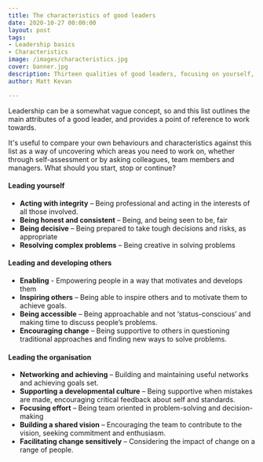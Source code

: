 ```yaml
---
title: The characteristics of good leaders
date: 2020-10-27 00:00:00
layout: post
tags:
- Leadership basics
- Characteristics
image: /images/characteristics.jpg
cover: banner.jpg
description: Thirteen qualities of good leaders, focusing on yourself, others and the organisation.
author: Matt Kevan

---
```

Leadership can be a somewhat vague concept, so and this list outlines the main attributes of a good leader, and provides a point of reference to work towards.

It's useful to compare your own behaviours and characteristics against this list as a way of uncovering which areas you need to work on, whether through self-assessment or by asking colleagues, team members and managers. What should you start, stop or continue?

#### **Leading yourself**

* **Acting with integrity** – Being professional and acting in the interests of all those involved.
* **Being honest and consistent** – Being, and being seen to be, fair
* **Being decisive** – Being prepared to take tough decisions and risks, as appropriate
* **Resolving complex problems** – Being creative in solving problems

#### Leading and developing others

* **Enabling** - Empowering people in a way that motivates and develops them
* **Inspiring others** – Being able to inspire others and to motivate them to achieve goals.
* **Being accessible** – Being approachable and not ‘status-conscious’ and making time to discuss people’s problems.
* **Encouraging change** – Being supportive to others in questioning traditional approaches and finding new ways to solve problems.

#### Leading the organisation

* **Networking and achieving** – Building and maintaining useful networks and achieving goals set.
* **Supporting a developmental culture** – Being supportive when mistakes are made, encouraging critical feedback about self and standards. 
* **Focusing effort** – Being team oriented in problem-solving and decision-making
* **Building a shared vision** – Encouraging the team to contribute to the vision, seeking commitment and enthusiasm.
* **Facilitating change sensitively** – Considering the impact of change on a range of people.